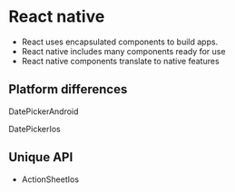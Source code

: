 # React native

* React uses encapsulated components to build apps.
* React native includes many components ready for use
* React native components translate to native features

## Platform differences

DatePickerAndroid 

DatePickerIos

## Unique API
* ActionSheetIos
 
